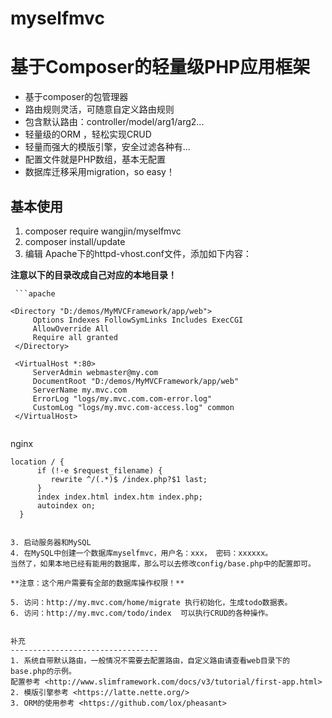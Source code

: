 # myselfmvc

基于Composer的轻量级PHP应用框架
=======================================
- 基于composer的包管理器
- 路由规则灵活，可随意自定义路由规则
- 包含默认路由：controller/model/arg1/arg2...
- 轻量级的ORM ，轻松实现CRUD
- 轻量而强大的模版引擎，安全过滤各种有...
- 配置文件就是PHP数组，基本无配置
- 数据库迁移采用migration，so easy！

基本使用
---------------------------------
 1. composer require wangjin/myselfmvc
 2. composer install/update
 2. 编辑 Apache下的httpd-vhost.conf文件，添加如下内容：
 
 **注意以下的目录改成自己对应的本地目录！**
 
     ```apache
     
    <Directory "D:/demos/MyMVCFramework/app/web">
         Options Indexes FollowSymLinks Includes ExecCGI
         AllowOverride All
         Require all granted
     </Directory>
    
     <VirtualHost *:80>
         ServerAdmin webmaster@my.com
         DocumentRoot "D:/demos/MyMVCFramework/app/web"
         ServerName my.mvc.com
         ErrorLog "logs/my.mvc.com.com-error.log"
         CustomLog "logs/my.mvc.com-access.log" common
     </VirtualHost>
     
 ```
 ```
 nginx
    
    location / {
          if (!-e $request_filename) {
             rewrite ^/(.*)$ /index.php?$1 last;
          }
          index index.html index.htm index.php;
          autoindex on;
      }
 ```
 
3. 启动服务器和MySQL
4. 在MySQL中创建一个数据库myselfmvc，用户名：xxx， 密码：xxxxxx。
当然了，如果本地已经有能用的数据库，那么可以去修改config/base.php中的配置即可。

 **注意：这个用户需要有全部的数据库操作权限！**
 
5. 访问：http://my.mvc.com/home/migrate 执行初始化，生成todo数据表。
6. 访问：http://my.mvc.com/todo/index  可以执行CRUD的各种操作。

 
补充
---------------------------------
1. 系统自带默认路由，一般情况不需要去配置路由，自定义路由请查看web目录下的base.php的示例。
 配置参考 <http://www.slimframework.com/docs/v3/tutorial/first-app.html>
2. 模版引擎参考 <https://latte.nette.org/>
3. ORM的使用参考 <https://github.com/lox/pheasant>

 

